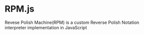 # RPM.js
Revese Polish Machine(RPM) is a custom Reverse Polish Notation interpreter implementation in JavaScript
